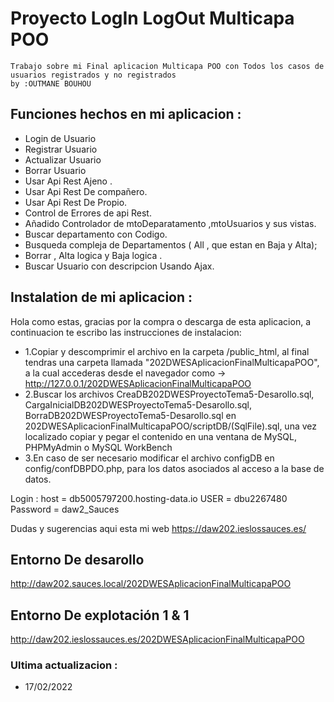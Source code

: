 # Proyecto LogIn LogOut Multicapa POO

```
Trabajo sobre mi Final aplicacion Multicapa POO con Todos los casos de usuarios registrados y no registrados
by :OUTMANE BOUHOU
```

## Funciones hechos en mi aplicacion  :
- Login de Usuario
- Registrar Usuario
- Actualizar Usuario
- Borrar Usuario
- Usar Api Rest Ajeno .
- Usar Api Rest De compañero.
- Usar Api Rest De Propio.
- Control de Errores de api Rest.
- Añadido Controlador de mtoDeparatamento ,mtoUsuarios y sus vistas.
- Buscar departamento con Codigo.
- Busqueda compleja de Departamentos ( All , que estan en Baja y Alta);
- Borrar , Alta logica y Baja logica .
- Buscar Usuario con descripcion Usando Ajax.

## Instalation de mi aplicacion  :

Hola como estas, gracias por la compra o descarga de esta aplicacion, a continuacion te escribo las instrucciones de instalacion:

* 1.Copiar y descomprimir el archivo en la carpeta /public_html, al final tendras una carpeta llamada "202DWESAplicacionFinalMulticapaPOO", a la cual accederas desde el navegador como -> http://127.0.0.1/202DWESAplicacionFinalMulticapaPOO
* 2.Buscar los archivos CreaDB202DWESProyectoTema5-Desarollo.sql, CargaInicialDB202DWESProyectoTema5-Desarollo.sql, BorraDB202DWESProyectoTema5-Desarollo.sql en 202DWESAplicacionFinalMulticapaPOO/scriptDB/(SqlFile).sql, una vez localizado copiar y pegar el contenido en una ventana de MySQL, PHPMyAdmin o MySQL WorkBench
* 3.En caso de ser necesario modificar el archivo configDB en config/confDBPDO.php, para los datos asociados al acceso a la base de datos.

Login : host = db5005797200.hosting-data.io  USER = dbu2267480 Password = daw2_Sauces

Dudas y sugerencias aqui esta mi web https://daw202.ieslossauces.es/

## Entorno  De desarollo
 http://daw202.sauces.local/202DWESAplicacionFinalMulticapaPOO

## Entorno  De explotación 1 & 1
 http://daw202.ieslossauces.es/202DWESAplicacionFinalMulticapaPOO

### Ultima actualizacion :
* 17/02/2022
